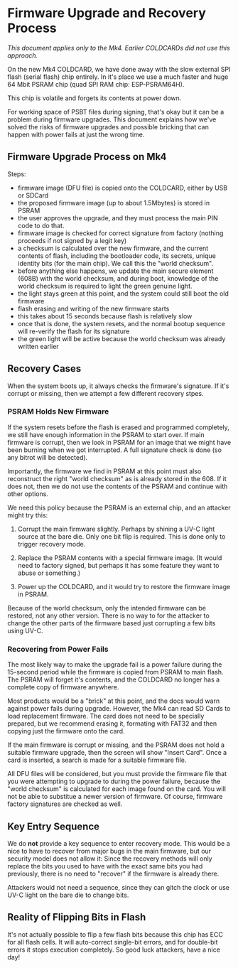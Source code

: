 
# Firmware Upgrade and Recovery Process

_This document applies only to the Mk4. Earlier COLDCARDs did not use this approach._

On the new Mk4 COLDCARD, we have done away with the slow external
SPI flash (serial flash) chip entirely. In it's place we use a much
faster and huge 64 Mbit PSRAM chip (quad SPI RAM chip: ESP-PSRAM64H).

This chip is volatile and forgets its contents at power down.

For working space of PSBT files during signing, that's okay but it
can be a problem during firmware upgrades. This document explains
how we've solved the risks of firmware upgrades and possible bricking
that can happen with power fails at just the wrong time.

## Firmware Upgrade Process on Mk4

Steps:

- firmware image (DFU file) is copied onto the COLDCARD, either by USB or SDCard
- the proposed firmware image (up to about 1.5Mbytes) is stored in PSRAM
- the user approves the upgrade, and they must process the main PIN code to do that.
- firmware image is checked for correct signature from factory (nothing proceeds if
  not signed by a legit key)
- a checksum is calculated over the new firmware, and the current contents of
  flash, including the bootloader code, its secrets, unique identity bits
  (for the main chip). We call this the "world checksum".
- before anything else happens, we update the main secure element (608B) with
  the world checksum, and during boot, knowledge of the world checksum is required
  to light the green genuine light.
- the light stays green at this point, and the system could still boot the old firmware
- flash erasing and writing of the new firmware starts
- this takes about 15 seconds because flash is relatively slow
- once that is done, the system resets, and the normal bootup sequence will
  re-verify the flash for its signature
- the green light will be active because the world checksum was already written earlier
  
## Recovery Cases

When the system boots up, it always checks the firmware's signature. If it's
corrupt or missing, then we attempt a few different recovery stpes.

### PSRAM Holds New Firmware

If the system resets before the flash is erased and programmed completely, we
still have enough information in the PSRAM to start over. If main firmware
is corrupt, then we look in PSRAM for an image that we might have been
burning when we got interrupted. A full signature check is done (so any bitrot
will be detected). 

Importantly, the firmware we find in PSRAM at this point must also reconstruct
the right "world checksum" as is already stored in the 608. If it does not,
then we do not use the contents of the PSRAM and continue with other options.

We need this policy because the PSRAM is an external chip, and an attacker
might try this:

1) Corrupt the main firmware slightly. Perhaps by shining a UV-C light source
   at the bare die. Only one bit flip is required. This is done only to trigger
   recovery mode.

2) Replace the PSRAM contents with a special firmware image. (It would need
   to factory signed, but perhaps it has some feature they want to abuse or
   something.)

3) Power up the COLDCARD, and it would try to restore the firmware image in PSRAM. 

Because of the world checksum, only the intended firmware can be
restored, not any other version. There is no way to for the attacker
to change the other parts of the firmware based just corrupting a few
bits using UV-C.

### Recovering from Power Fails

The most likely way to make the upgrade fail is a power failure
during the 15-second period while the firmware is copied from PSRAM
to main flash. The PSRAM will forget it's contents, and the COLDCARD
no longer has a complete copy of firmware anywhere.

Most products would be a "brick" at this point, and the docs would
warn against power fails during upgrade.  However, the Mk4 can read
SD Cards to load replacement firmware. The card does not need to
be specially prepared, but we recommend erasing it, formating with
FAT32 and then copying just the firmware onto the card.

If the main firmware is corrupt or missing, and the PSRAM does not
hold a suitable firmware upgrade, then the screen will show "Insert Card".
Once a card is inserted, a search is made for a suitable firmware file.

All DFU files will be considered, but you must provide the firmware
file that you were attempting to upgrade to during the power failure,
because the "world checksum" is calculated for each image found on
the card. You will not be able to substitue a newer version of firmware.
Of course, firmware factory signatures are checked as well.


## Key Entry Sequence

We do **not** provide a key sequence to enter recovery mode. This
would be a nice to have to recover from major bugs in the main firmware,
but our security model does not allow it: Since the recovery methods
will only replace the bits you used to have with the exact same
bits you had previously, there is no need to "recover" if the
firmware is already there.

Attackers would not need a sequence, since they can gitch the clock
or use UV-C light on the bare die to change bits.


## Reality of Flipping Bits in Flash

It's not actually possible to flip a few flash bits because this
chip has ECC for all flash cells. It will auto-correct single-bit
errors, and for double-bit errors it stops execution completely.
So good luck attackers, have a nice day!

